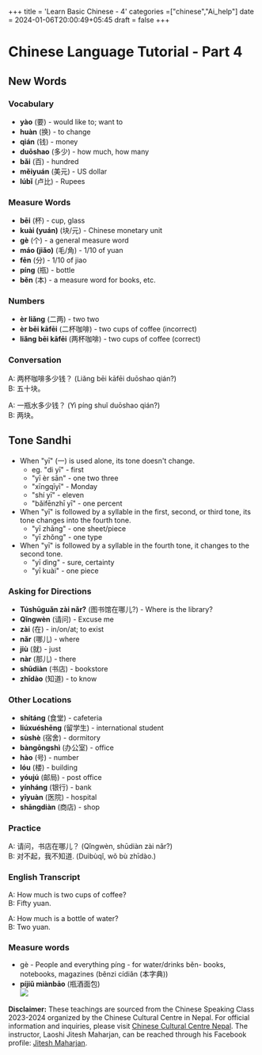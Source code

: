 +++
title = 'Learn Basic Chinese - 4'
categories =["chinese","Ai_help"]
date = 2024-01-06T20:00:49+05:45
draft = false
+++

# Chinese Language Tutorial - Part 4

## New Words

### Vocabulary
- **yào** (要) - would like to; want to
- **huàn** (换) - to change
- **qián** (钱) - money
- **duōshao** (多少) - how much, how many
- **bǎi** (百) - hundred
- **měiyuán** (美元) - US dollar
- **lúbǐ** (卢比) - Rupees

### Measure Words
- **bēi** (杯) - cup, glass
- **kuài (yuán)** (块/元) - Chinese monetary unit
- **gè** (个) - a general measure word
- **máo (jiǎo)** (毛/角) - 1/10 of yuan
- **fēn** (分) - 1/10 of jiao
- **píng** (瓶) - bottle
- **běn** (本) - a measure word for books, etc.

### Numbers
- **èr liǎng** (二两) - two two
- **èr bēi kāfēi** (二杯咖啡) - two cups of coffee (incorrect)
- **liǎng bēi kāfēi** (两杯咖啡) - two cups of coffee (correct)

### Conversation
A: 两杯咖啡多少钱？ (Liǎng bēi kāfēi duōshao qián?)  
B: 五十块。

A: 一瓶水多少钱？ (Yì píng shuǐ duōshao qián?)  
B: 两块。


## Tone Sandhi

- When "yī" (一) is used alone, its tone doesn't change.
  - eg. "di yī" - first
  - "yī èr sān" - one two three
  - "xīngqīyī" - Monday
  - "shí yī" - eleven
  - "bǎifēnzhī yī" - one percent
- When "yī" is followed by a syllable in the first, second, or third tone, its tone changes into the fourth tone.
  - "yī zhāng" - one sheet/piece
  - "yī zhǒng" - one type
- When "yī" is followed by a syllable in the fourth tone, it changes to the second tone.
  - "yī dìng" - sure, certainty
  - "yī kuài" - one piece

### Asking for Directions
- **Túshūguǎn zài nǎr?** (图书馆在哪儿?) - Where is the library?
- **Qǐngwèn** (请问) - Excuse me
- **zài** (在) - in/on/at; to exist
- **nǎr** (哪儿) - where
- **jiù** (就) - just
- **nàr** (那儿) - there
- **shūdiàn** (书店) - bookstore
- **zhīdào** (知道) - to know

### Other Locations
- **shítáng** (食堂) - cafeteria
- **liúxuéshēng** (留学生) - international student
- **sùshè** (宿舍) - dormitory
- **bàngōngshì** (办公室) - office
- **hào** (号) - number
- **lóu** (楼) - building
- **yóujú** (邮局) - post office
- **yínháng** (银行) - bank
- **yīyuàn** (医院) - hospital
- **shāngdiàn** (商店) - shop

### Practice
A: 请问，书店在哪儿？ (Qǐngwèn, shūdiàn zài nǎr?)  
B: 对不起，我不知道. (Duìbùqǐ, wǒ bù zhīdào.)

### English Transcript
A: How much is two cups of coffee?  
B: Fifty yuan.

A: How much is a bottle of water?  
B: Two yuan.

### Measure words
- gè - People and everything   píng - for water/drinks  běn- books, notebooks, magazines 
  (běnzi cídiǎn (本字典)) 
- **píjiǔ miànbāo** (瓶酒面包)   
![](https://mandarinwow.files.wordpress.com/2023/09/whatsapp-image-2023-09-05-at-11.02.39.jpg)

**Disclaimer:** These teachings are sourced from the Chinese Speaking Class 2023-2024 organized by the Chinese Cultural Centre in Nepal. For official information and inquiries, please visit [Chinese Cultural Centre Nepal](https://www.facebook.com/cccnepal2015). The instructor, Laoshi Jitesh Maharjan, can be reached through his Facebook profile: [Jitesh Maharjan](https://www.facebook.com/jites210).
